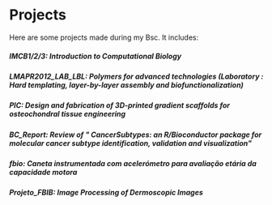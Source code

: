 # Projects

Here are some projects made during my Bsc.
It includes:
##### IMCB1/2/3: Introduction to Computational Biology
##### LMAPR2012_LAB_LBL: Polymers for advanced technologies (Laboratory : Hard templating, layer-by-layer assembly and biofunctionalization)
##### PIC: Design and fabrication of 3D-printed gradient scaffolds for osteochondral tissue engineering
##### BC_Report: Review of " CancerSubtypes: an R/Bioconductor package for molecular cancer subtype identification, validation and visualization"
##### fbio: Caneta instrumentada com acelerómetro para avaliação etária da capacidade motora
##### Projeto_FBIB: Image Processing of Dermoscopic Images
